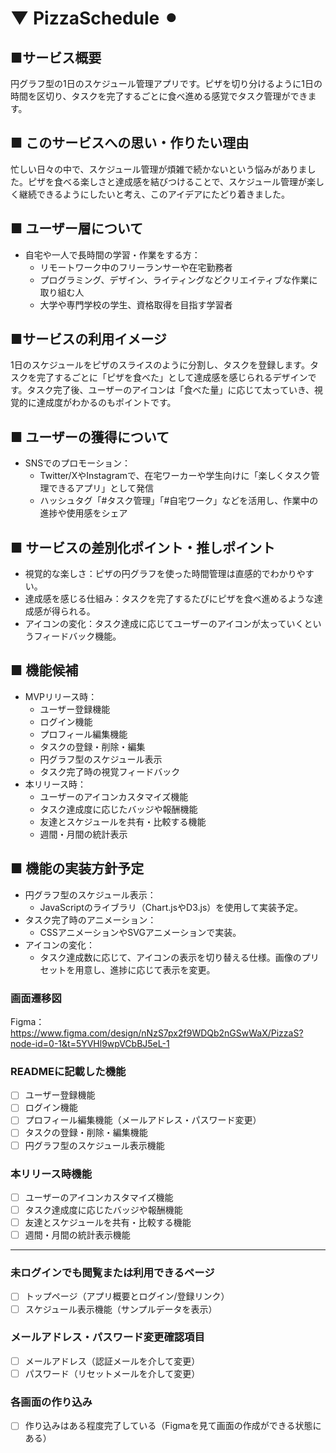 # ▼ PizzaSchedule ⚫︎
## ■サービス概要
円グラフ型の1日のスケジュール管理アプリです。ピザを切り分けるように1日の時間を区切り、タスクを完了するごとに食べ進める感覚でタスク管理ができます。

## ■ このサービスへの思い・作りたい理由
忙しい日々の中で、スケジュール管理が煩雑で続かないという悩みがありました。ピザを食べる楽しさと達成感を結びつけることで、スケジュール管理が楽しく継続できるようにしたいと考え、このアイデアにたどり着きました。

## ■ ユーザー層について
- 自宅や一人で長時間の学習・作業をする方：
  - リモートワーク中のフリーランサーや在宅勤務者
  - プログラミング、デザイン、ライティングなどクリエイティブな作業に取り組む人
  - 大学や専門学校の学生、資格取得を目指す学習者

## ■サービスの利用イメージ
1日のスケジュールをピザのスライスのように分割し、タスクを登録します。タスクを完了するごとに「ピザを食べた」として達成感を感じられるデザインです。タスク完了後、ユーザーのアイコンは「食べた量」に応じて太っていき、視覚的に達成度がわかるのもポイントです。

## ■ ユーザーの獲得について
- SNSでのプロモーション：
  - Twitter/XやInstagramで、在宅ワーカーや学生向けに「楽しくタスク管理できるアプリ」として発信
  - ハッシュタグ「#タスク管理」「#自宅ワーク」などを活用し、作業中の進捗や使用感をシェア

## ■ サービスの差別化ポイント・推しポイント
- 視覚的な楽しさ：ピザの円グラフを使った時間管理は直感的でわかりやすい。
- 達成感を感じる仕組み：タスクを完了するたびにピザを食べ進めるような達成感が得られる。
- アイコンの変化：タスク達成に応じてユーザーのアイコンが太っていくというフィードバック機能。

## ■ 機能候補
- MVPリリース時：
  - ユーザー登録機能
  - ログイン機能
  - プロフィール編集機能
  - タスクの登録・削除・編集
  - 円グラフ型のスケジュール表示
  - タスク完了時の視覚フィードバック
- 本リリース時：
  - ユーザーのアイコンカスタマイズ機能
  - タスク達成度に応じたバッジや報酬機能
  - 友達とスケジュールを共有・比較する機能
  - 週間・月間の統計表示

## ■ 機能の実装方針予定
- 円グラフ型のスケジュール表示：
  - JavaScriptのライブラリ（Chart.jsやD3.js）を使用して実装予定。
- タスク完了時のアニメーション：
  - CSSアニメーションやSVGアニメーションで実装。
- アイコンの変化：
  - タスク達成数に応じて、アイコンの表示を切り替える仕様。画像のプリセットを用意し、進捗に応じて表示を変更。

### 画面遷移図
Figma：https://www.figma.com/design/nNzS7px2f9WDQb2nGSwWaX/PizzaS?node-id=0-1&t=5YVHl9wpVCbBJ5eL-1

### READMEに記載した機能
- [ ] ユーザー登録機能
- [ ] ログイン機能
- [ ] プロフィール編集機能（メールアドレス・パスワード変更）
- [ ] タスクの登録・削除・編集機能
- [ ] 円グラフ型のスケジュール表示機能

### 本リリース時機能
- [ ] ユーザーのアイコンカスタマイズ機能
- [ ] タスク達成度に応じたバッジや報酬機能
- [ ] 友達とスケジュールを共有・比較する機能
- [ ] 週間・月間の統計表示機能

---

### 未ログインでも閲覧または利用できるページ
- [ ] トップページ（アプリ概要とログイン/登録リンク）
- [ ] スケジュール表示機能（サンプルデータを表示）

### メールアドレス・パスワード変更確認項目
- [ ] メールアドレス（認証メールを介して変更）
- [ ] パスワード（リセットメールを介して変更）

### 各画面の作り込み
- [ ] 作り込みはある程度完了している（Figmaを見て画面の作成ができる状態にある）
